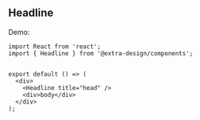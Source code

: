 <!-- ---
nav:
  title: Components
  path: /components
--- -->

## Headline

Demo:

```tsx
import React from 'react';
import { Headline } from '@extra-design/components';


export default () => (
  <div>
    <Headline title="head" />
    <div>body</div>
  </div>
);
```
